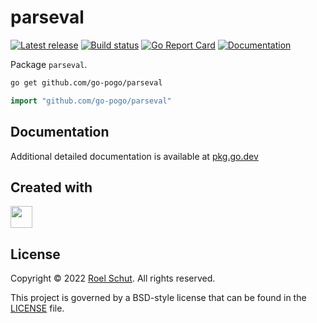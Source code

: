 parseval
========
[![Latest release][latest-release-img]][latest-release-url]
[![Build status][build-status-img]][build-status-url]
[![Go Report Card][report-img]][report-url]
[![Documentation][doc-img]][doc-url]

[latest-release-img]: https://img.shields.io/github/release/go-pogo/parseval.svg?label=latest

[latest-release-url]: https://github.com/go-pogo/parseval/releases

[build-status-img]: https://github.com/go-pogo/parseval/workflows/Test/badge.svg

[build-status-url]: https://github.com/go-pogo/parseval/actions?query=workflow%3ATest

[report-img]: https://goreportcard.com/badge/github.com/go-pogo/parseval

[report-url]: https://goreportcard.com/report/github.com/go-pogo/parseval

[doc-img]: https://godoc.org/github.com/go-pogo/parseval?status.svg

[doc-url]: https://pkg.go.dev/github.com/go-pogo/parseval


Package `parseval`.

```sh
go get github.com/go-pogo/parseval
```

```go
import "github.com/go-pogo/parseval"
```

## Documentation
Additional detailed documentation is available at [pkg.go.dev][doc-url]

## Created with
<a href="https://www.jetbrains.com/?from=go-pogo" target="_blank"><img src="https://resources.jetbrains.com/storage/products/company/brand/logos/GoLand_icon.png" width="35" /></a>

## License
Copyright © 2022 [Roel Schut](https://roelschut.nl). All rights reserved.

This project is governed by a BSD-style license that can be found in the [LICENSE](LICENSE) file.
